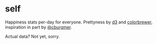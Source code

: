 # self

Happiness stats per-day for everyone. Prettyness by [d3][] and
[colorbrewer][], inspiration in part by [@cburgmer][inspiration].

Actual data? Not yet, sorry.

[d3]: http://d3js.org
[colorbrewer]: https://github.com/mbostock/d3/blob/master/lib/colorbrewer/colorbrewer.js
[inspiration]: https://twitter.com/cburgmer/status/354649195979882496
